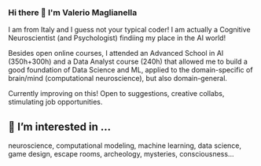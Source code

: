 ### Hi there 👋 I'm Valerio Maglianella
I am from Italy and I guess not your typical coder! I am actually a Cognitive Neuroscientist (and Psychologist) findiing my place in the AI world!

Besides open online courses, I attended an Advanced School in AI (350h+300h) and a Data Analyst course (240h) that allowed me to build a good foundation of Data Science and ML, applied to the domain-specific of brain/mind (computational neuroscience), but also domain-general. 

Currently improving on this! Open to suggestions, creative collabs, stimulating job opportunities.

## 👀 I’m interested in ...
neuroscience, computational modeling, machine learning, data science, game design, escape rooms, archeology, mysteries, consciousness...


<!--
**valmag/valmag** is a ✨ _special_ ✨ repository because its `README.md` (this file) appears on your GitHub profile.

Here are some ideas to get you started:

- 🔭 I’m currently working on ...
- 🌱 I’m currently learning ...
- 👯 I’m looking to collaborate on ...
- 🤔 I’m looking for help with ...
- 💬 Ask me about ...
- 📫 How to reach me: ...
- 😄 Pronouns: ...
- ⚡ Fun fact: ...
-->
